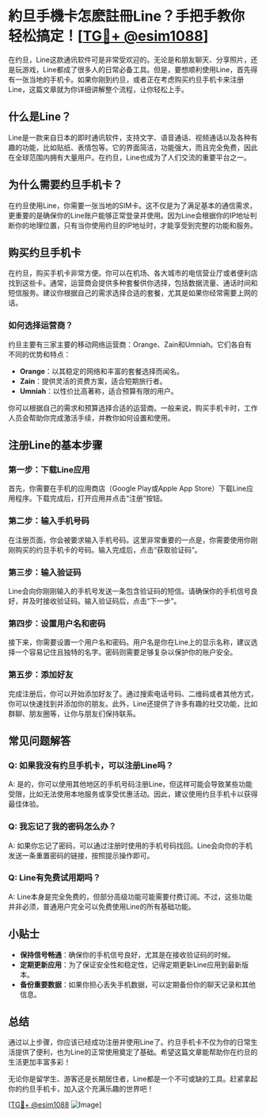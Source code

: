 # 約旦手機卡怎麽註冊Line？手把手教你轻松搞定！[[TG💪+ @esim1088](https://t.me/s/esim1088)]

在约旦，Line这款通讯软件可是非常受欢迎的。无论是和朋友聊天、分享照片，还是玩游戏，Line都成了很多人的日常必备工具。但是，要想顺利使用Line，首先得有一张当地的手机卡。如果你刚到约旦，或者正在考虑购买约旦手机卡来注册Line，这篇文章就为你详细讲解整个流程，让你轻松上手。

## 什么是Line？

Line是一款来自日本的即时通讯软件，支持文字、语音通话、视频通话以及各种有趣的功能，比如贴纸、表情包等。它的界面简洁，功能强大，而且完全免费，因此在全球范围内拥有大量用户。在约旦，Line也成为了人们交流的重要平台之一。

## 为什么需要约旦手机卡？

在约旦使用Line，你需要一张当地的SIM卡。这不仅是为了满足基本的通信需求，更重要的是确保你的Line账户能够正常登录并使用。因为Line会根据你的IP地址判断你的地理位置，只有当你使用约旦的IP地址时，才能享受到完整的功能和服务。

## 购买约旦手机卡

在约旦，购买手机卡非常方便。你可以在机场、各大城市的电信营业厅或者便利店找到这些卡。通常，运营商会提供多种套餐供你选择，包括数据流量、通话时间和短信服务。建议你根据自己的需求选择合适的套餐，尤其是如果你经常需要上网的话。

### 如何选择运营商？

约旦主要有三家主要的移动网络运营商：Orange、Zain和Umniah。它们各自有不同的优势和特点：

- **Orange**：以其稳定的网络和丰富的套餐选择而闻名。
- **Zain**：提供灵活的资费方案，适合短期旅行者。
- **Umniah**：以性价比高著称，适合预算有限的用户。

你可以根据自己的需求和预算选择合适的运营商。一般来说，购买手机卡时，工作人员会帮助你完成激活手续，并教你如何设置和使用。

## 注册Line的基本步骤

### 第一步：下载Line应用

首先，你需要在手机的应用商店（Google Play或Apple App Store）下载Line应用程序。下载完成后，打开应用并点击“注册”按钮。

### 第二步：输入手机号码

在注册页面，你会被要求输入手机号码。这里非常重要的一点是，你需要使用你刚刚购买的约旦手机卡的号码。输入完成后，点击“获取验证码”。

### 第三步：输入验证码

Line会向你刚刚输入的手机号发送一条包含验证码的短信。请确保你的手机信号良好，并及时接收验证码。输入验证码后，点击“下一步”。

### 第四步：设置用户名和密码

接下来，你需要设置一个用户名和密码。用户名是你在Line上的显示名称，建议选择一个容易记住且独特的名字。密码则需要足够复杂以保护你的账户安全。

### 第五步：添加好友

完成注册后，你可以开始添加好友了。通过搜索电话号码、二维码或者其他方式，你可以快速找到并添加你的朋友。此外，Line还提供了许多有趣的社交功能，比如群聊、朋友圈等，让你与朋友们保持联系。

## 常见问题解答

### Q: 如果我没有约旦手机卡，可以注册Line吗？

A: 是的，你可以使用其他地区的手机号码注册Line，但这样可能会导致某些功能受限，比如无法使用本地服务或享受优惠活动。因此，建议使用约旦手机卡以获得最佳体验。

### Q: 我忘记了我的密码怎么办？

A: 如果你忘记了密码，可以通过注册时使用的手机号码找回。Line会向你的手机发送一条重置密码的链接，按照提示操作即可。

### Q: Line有免费试用期吗？

A: Line本身是完全免费的，但部分高级功能可能需要付费订阅。不过，这些功能并非必须，普通用户完全可以免费使用Line的所有基础功能。

## 小贴士

- **保持信号畅通**：确保你的手机信号良好，尤其是在接收验证码的时候。
- **定期更新应用**：为了保证安全性和稳定性，记得定期更新Line应用到最新版本。
- **备份重要数据**：如果你担心丢失手机数据，可以定期备份你的聊天记录和其他信息。

## 总结

通过以上步骤，你应该已经成功注册并使用Line了。约旦手机卡不仅为你的日常生活提供了便利，也为Line的正常使用奠定了基础。希望这篇文章能帮助你在约旦的生活更加丰富多彩！

无论你是留学生、游客还是长期居住者，Line都是一个不可或缺的工具。赶紧拿起你的约旦手机卡，加入这个充满乐趣的世界吧！

[[TG💪+ @esim1088](https://t.me/s/esim1088) ![Image](https://i.postimg.cc/4NQfJmqS/Snipaste-2025-05-13-00-14-12.png)]